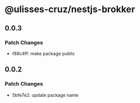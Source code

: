 # @ulisses-cruz/nestjs-brokker

## 0.0.3

### Patch Changes

- f88c4ff: make package public

## 0.0.2

### Patch Changes

- 5bfe7e2: update package name
